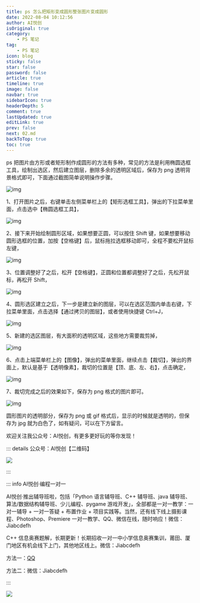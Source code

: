 ```yaml
---
title: ps 怎么把矩形变成圆形整张图片变成圆形
date: 2022-08-04 10:12:56
author: AI悦创
isOriginal: true
category: 
    - PS 笔记
tag:
    - PS 笔记
icon: blog
sticky: false
star: false
password: false
article: true
timeline: true
image: false
navbar: true
sidebarIcon: true
headerDepth: 5
comment: true
lastUpdated: true
editLink: true
prev: false
next: 02.md
backToTop: true
toc: true
---
```


ps 把图片由方形或者矩形制作成圆形的方法有多种，常见的方法是利用椭圆选框工具，绘制出选区，然后建立图层，删除多余的透明区域后，保存为 png 透明背景格式即可，下面通过截图简单说明操作步骤。

![img](./01.assets/1-191112151939.jpg)

1、打开图片之后，右键单击左侧菜单栏上的【矩形选框工具】，弹出的下拉菜单里面，点击选中【椭圆选框工具】，

![img](./01.assets/1-191112151940.jpg)

2、接下来开始绘制圆形区域，如果想要正圆，可以按住 Shift 键，如果想要移动圆形选框的位置，加按【空格键】后，鼠标拖拉选框移动即可，全程不要松开鼠标左键，

![img](./01.assets/1-191112151940-50.jpg)

3、位置调整好了之后，松开【空格键】，正圆和位置都调整好了之后，先松开鼠标，再松开 Shift，

![img](./01.assets/1-191112151940-51.jpg)

4、圆形选区建立之后，下一步是建立新的图层，可以在选区范围内单击右键，下拉菜单里面，点击选择【通过拷贝的图层】，或者使用快捷键 Ctrl+J，

![img](./01.assets/1-191112151940-52.jpg)

5、新建的选区图层，有大面积的透明区域，这些地方需要裁剪掉，

![img](./01.assets/1-191112151940-53.jpg)

6、点击上端菜单栏上的【图像】，弹出的菜单里面，继续点击【裁切】，弹出的界面上，默认是基于【透明像素】，裁切的位置是【顶、底、左、右】，点击确定，

![img](./01.assets/1-191112151940-54.jpg)

7、裁切完成之后的效果如下，保存为 png 格式的图片即可。

![img](./01.assets/1-191112151940-55.jpg)

圆形图片的透明部分，保存为 png 或 gif 格式后，显示的时候就是透明的，但保存为 jpg 就为白色了，如有疑问，可以在下方留言。

欢迎关注我公众号：AI悦创，有更多更好玩的等你发现！

::: details 公众号：AI悦创【二维码】

![](/gzh.jpg)

:::

::: info AI悦创·编程一对一

AI悦创·推出辅导班啦，包括「Python 语言辅导班、C++ 辅导班、java 辅导班、算法/数据结构辅导班、少儿编程、pygame 游戏开发」，全部都是一对一教学：一对一辅导 + 一对一答疑 + 布置作业 + 项目实践等。当然，还有线下线上摄影课程、Photoshop、Premiere 一对一教学、QQ、微信在线，随时响应！微信：Jiabcdefh

C++ 信息奥赛题解，长期更新！长期招收一对一中小学信息奥赛集训，莆田、厦门地区有机会线下上门，其他地区线上。微信：Jiabcdefh

方法一：[QQ](http://wpa.qq.com/msgrd?v=3&uin=1432803776&site=qq&menu=yes)

方法二：微信：Jiabcdefh

:::

![](/zsxq.jpg)



